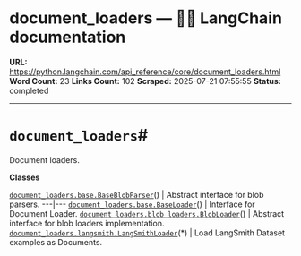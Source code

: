 # document_loaders — 🦜🔗 LangChain  documentation

**URL:** https://python.langchain.com/api_reference/core/document_loaders.html
**Word Count:** 23
**Links Count:** 102
**Scraped:** 2025-07-21 07:55:55
**Status:** completed

---

# `document_loaders`\#

Document loaders.

**Classes**

[`document_loaders.base.BaseBlobParser`](https://python.langchain.com/api_reference/core/document_loaders/langchain_core.document_loaders.base.BaseBlobParser.html#langchain_core.document_loaders.base.BaseBlobParser "langchain_core.document_loaders.base.BaseBlobParser")\(\) | Abstract interface for blob parsers.   ---|---   [`document_loaders.base.BaseLoader`](https://python.langchain.com/api_reference/core/document_loaders/langchain_core.document_loaders.base.BaseLoader.html#langchain_core.document_loaders.base.BaseLoader "langchain_core.document_loaders.base.BaseLoader")\(\) | Interface for Document Loader.   [`document_loaders.blob_loaders.BlobLoader`](https://python.langchain.com/api_reference/core/document_loaders/langchain_core.document_loaders.blob_loaders.BlobLoader.html#langchain_core.document_loaders.blob_loaders.BlobLoader "langchain_core.document_loaders.blob_loaders.BlobLoader")\(\) | Abstract interface for blob loaders implementation.   [`document_loaders.langsmith.LangSmithLoader`](https://python.langchain.com/api_reference/core/document_loaders/langchain_core.document_loaders.langsmith.LangSmithLoader.html#langchain_core.document_loaders.langsmith.LangSmithLoader "langchain_core.document_loaders.langsmith.LangSmithLoader")\(\*\) | Load LangSmith Dataset examples as Documents.